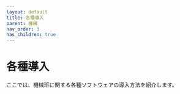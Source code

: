```yaml
---
layout: default
title: 各種導入
parent: 機械
nav_order: 3
has_children: true 
---
```

# 各種導入  
ここでは、機械班に関する各種ソフトウェアの導入方法を紹介します。  